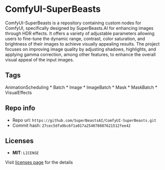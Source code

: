 # ComfyUI-SuperBeasts
ComfyUI-SuperBeasts is a repository containing custom nodes for ComfyUI, specifically designed by SuperBeasts.AI for enhancing images through HDR effects. It offers a variety of adjustable parameters allowing users to fine-tune the dynamic range, contrast, color saturation, and brightness of their images to achieve visually appealing results. The project focuses on improving image quality by adjusting shadows, highlights, and applying gamma correction, among other features, to enhance the overall visual appeal of the input images.

## Tags
AnimationScheduling * Batch * Image * ImageBatch * Mask * MaskBatch * VisualEffects

## Repo info
- Repo url: `https://github.com/SuperBeastsAI/ComfyUI-SuperBeasts.git`
- Commit hash: `27cec5dfa9bc6f1a017a254070887621512fee42`

## Licenses
- **MIT**: `LICENSE`

Visit [licenses page](licenses.md) for the details
